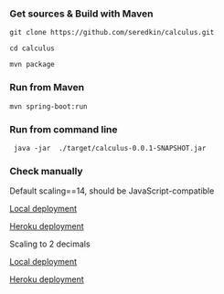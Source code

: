 ### Get sources & Build with Maven
``` git clone https://github.com/seredkin/calculus.git ```

``` cd calculus ```

``` mvn package ```

### Run from Maven

``` mvn spring-boot:run ```

### Run from command line

``` java -jar  ./target/calculus-0.0.1-SNAPSHOT.jar```

### Check manually

Default scaling==14, should be JavaScript-compatible



[Local deployment](http://localhost:8080/calculus?query=MiAqICgyMy8oMyozKSktIDIzICogKDIqMyk=)

[Heroku deployment](https://futurice-calculus.herokuapp.com/calculus?query=MiAqICgyMy8oMyozKSktIDIzICogKDIqMyk=)

Scaling to 2 decimals
 
[Local deployment](http://localhost:8080/calculus?query=MiAqICgyMy8oMyozKSktIDIzICogKDIqMyk=&scale=2)

[Heroku deployment](https://futurice-calculus.herokuapp.com/calculus?query=MiAqICgyMy8oMyozKSktIDIzICogKDIqMyk=&scale=2)